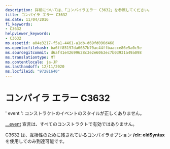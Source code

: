 ```yaml
---
description: 詳細については、「コンパイラエラー C3632」を参照してください。
title: コンパイラ エラー C3632
ms.date: 11/04/2016
f1_keywords:
- C3632
helpviewer_keywords:
- C3632
ms.assetid: a04e3217-f5a1-4461-a1db-d69fd096d468
ms.openlocfilehash: ba6ff85197da6657b70ac44ffbaacce86e5a0c5e
ms.sourcegitcommit: d6af41e42699628c3e2e6063ec7b03931a49a098
ms.translationtype: MT
ms.contentlocale: ja-JP
ms.lasthandoff: 12/11/2020
ms.locfileid: "97281640"
---
```

# <a name="compiler-error-c3632"></a>コンパイラ エラー C3632

' event ': コンストラクトのイベントのスタイルが正しくありません。

[__event](../../cpp/event.md) 宣言は、すべてのコンストラクトで有効ではありません。

C3632 は、互換性のために残されているコンパイラオプション **/clr: oldSyntax** を使用してのみ到達可能です。
